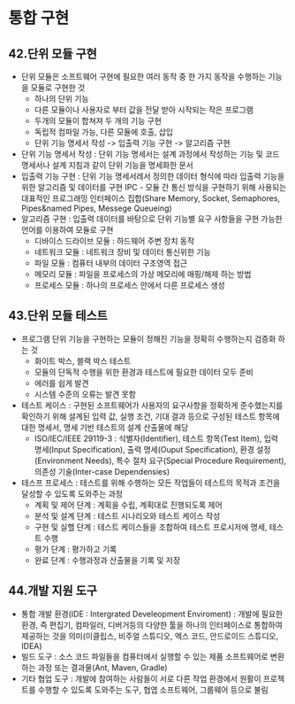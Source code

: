 # 통합 구현

## 42.단위 모듈 구현
- 단위 모듈은 소프트웨어 구현에 필요한 여러 동작 중 한 가지 동작을 수행하는 기능을 모듈로 구현한 것
    - 하나의 단위 기능
    - 다른 모듈이나 사용자로 부터 값을 전달 받아 시작되는 작은 프로그램
    - 두개의 모듈이 합쳐져 두 개의 기능 구현
    - 독립적 컴파일 가능, 다른 모듈에 호출, 삽입
    - 단위 기능 명세서 작성 -> 입출력 기능 구현 -> 알고리즘 구현
- 단위 기능 명세서 작성 : 단위 기능 명세서는 설계 과정에서 작성하는 기능 및 코드 명세서나 설계 지침과 같이 단위 기능을 명세화한 문서
- 입출력 기능 구현 : 단위 기능 명세서레서 정의한 데이터 형식에 따라 입출력 기능을 위한 알고리즘 및 데이터를 구현
    IPC - 모듈 간 통신 방식을 구현하기 위해 사용되는 대표적인 프로그래밍 인터페이스 집합(Share Memory, Socket, Semaphores, Pipes&named Pipes, Messege Queueing)
- 알고리즘 구현 : 입출력 데이터를 바탕으로 단위 기능별 요구 사항들을 구현 가능한 언어를 이용하여 모듈로 구현
    - 디바이스 드라이브 모듈 : 하드웨어 주변 장치 동작
    - 네트워크 모듈 : 네트워크 장비 및 데이터 통신위한 기능
    - 파일 모듈 : 컴퓨터 내부의 데이터 구조영역 접근
    - 메모리 모듈 : 파일을 프로세스의 가상 메모리에 매핑/해제 하는 방법
    - 프로세스 모듈 : 하나의 프로세스 안에서 다른 프로세스 생성


## 43.단위 모듈 테스트
- 프로그램 단위 기능을 구현하는 모듈이 정해진 기능을 정확히 수행하는지 검증화 하는 것
    - 화이트 박스, 블랙 박스 테스트
    - 모듈의 단독적 수행을 위한 환경과 테스트에 필요한 데이터 모두 준비
    - 에러를 쉽게 발견
    - 시스템 수준의 오류는 발견 못함
- 테스트 케이스 : 구현된 소프트웨어가 사용자의 요구사항을 정확하게 준수했는지를 확인하기 위해 설계된 입력 값, 실행 조건, 기대 결과 등으로 구성된 테스트 항목에 대한 명세서, 명세 기반 테스트의 설계 산출물에 해당
    - ISO/IEC/IEEE 29119-3 : 식별자(Identifier), 테스트 항목(Test Item), 입력 명세(Input Specification), 출력 명세(Ouput Specification), 환경 설정(Environment Needs), 특수 절차 요구(Special Procedure Requirement), 의존성 기술(Inter-case Dependensies)
- 테스프 프로세스 : 테스트를 위해 수행하는 모든 작업들이 테스트의 목적과 조건을 달성할 수 있도록 도와주는 과정
    - 계획 및 제어 단계 : 계획을 수립, 계획대로 진행되도록 제어
    - 분석 및 설계 단계 : 테스트 시나리오와 테스트 케이스 작성
    - 구현 및 실핼 단계 : 테스트 케이스들을 조합하여 테스트 프로시저에 명세, 테스트 수행
    - 평가 단계 : 평가하고 기록
    - 완료 단계 : 수행과정과 산출물을 기록 및 저장


## 44.개발 지원 도구
- 통합 개발 환경(IDE : Intergrated Develeopment Enviroment) : 개발에 필요한 환경, 즉 편집기, 컴파일러, 디버거등의 다양한 툴을 하나의 인터페이스로 통합하여 제공하는 것을 의미(이클립스, 비주얼 스튜디오, 엑스 코드, 안드로이드 스튜디오, IDEA)
- 빌드 도구 : 소스 코드 파일들을 컴퓨터에서 실행할 수 있는 제품 소프트웨어로 변환하는 과정 또는 결과물(Ant, Maven, Gradle)
- 기타 협업 도구 : 개발에 참여하는 사람들이 서로 다른 작업 환경에서 원활이 프로젝트를 수행할 수 있도록 도와주는 도구, 협엽 소프트웨어, 그룹웨어 등으로 불림